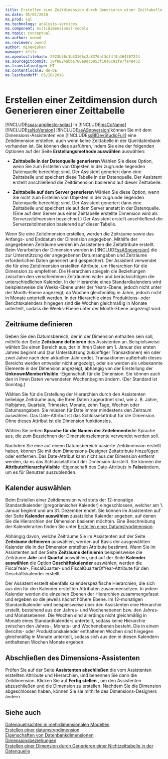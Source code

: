 ```yaml
---
title: Erstellen eine Zeitdimension durch Generieren einer Zeittabelle | Microsoft Docs
ms.date: 05/02/2018
ms.prod: sql
ms.technology: analysis-services
ms.component: multidimensional-models
ms.topic: conceptual
ms.author: owend
ms.reviewer: owend
author: minewiskan
manager: kfile
ms.openlocfilehash: 2923b58c1b33166c2a8376af3df4f0a364307244
ms.sourcegitcommit: 38f8824abb6760a9dc6953f10a6c91f97fa48432
ms.translationtype: HT
ms.contentlocale: de-DE
ms.lasthandoff: 05/10/2018
---
```

# <a name="create-a-time-dimension-by-generating-a-time-table"></a>Erstellen einer Zeitdimension durch Generieren einer Zeittabelle
[!INCLUDE[ssas-appliesto-sqlas](../../includes/ssas-appliesto-sqlas.md)]
  In [!INCLUDE[msCoName](../../includes/msconame-md.md)] [!INCLUDE[ssNoVersion](../../includes/ssnoversion-md.md)] [!INCLUDE[ssASnoversion](../../includes/ssasnoversion-md.md)]können Sie mit dem Dimensions-Assistenten von [!INCLUDE[ssBIDevStudioFull](../../includes/ssbidevstudiofull-md.md)] eine Zeitdimension erstellen, auch wenn keine Zeittabelle in der Quelldatenbank vorhanden ist. Sie können dies ausführen, indem Sie eine der folgenden Optionen auf der Seite **Erstellungsmethode auswählen** auswählen:  
  
-   **Zeittabelle in der Datenquelle generieren** Wählen Sie diese Option, wenn Sie zum Erstellen von Objekten in der zugrunde liegenden Datenquelle berechtigt sind. Der Assistent generiert dann eine Zeittabelle und speichert diese Tabelle in der Datenquelle. Der Assistent erstellt anschließend die Zeitdimension basierend auf dieser Zeittabelle.  
  
-   **Zeittabelle auf dem Server generieren** Wählen Sie diese Option, wenn Sie nicht zum Erstellen von Objekten in der zugrunde liegenden Datenquelle berechtigt sind. Der Assistent generiert dann eine Zeittabelle und speichert sie auf dem Server anstatt in der Datenquelle. (Eine auf dem Server aus einer Zeittabelle erstellte Dimension wird als *Serverzeitdimension* bezeichnet.) Der Assistent erstellt anschließend die Serverzeitdimension basierend auf dieser Tabelle.  
  
 Wenn Sie eine Zeitdimension erstellen, werden die Zeiträume sowie das Anfangs- und Enddatum der Dimension angegeben. Mithilfe der angegebenen Zeiträume werden im Assistenten die Zeitattribute erstellt. Beim Verarbeiten der Dimension werden in [!INCLUDE[ssASnoversion](../../includes/ssasnoversion-md.md)] die zur Unterstützung der angegebenen Datumsangaben und Zeiträume erforderlichen Daten generiert und gespeichert. Der Assistent verwendet die für eine Zeitdimension erstellten Attribute, um Hierarchien für die Dimension zu empfehlen. Die Hierarchien spiegeln die Beziehungen zwischen den verschiedenen Zeiträumen wider und berücksichtigen die unterschiedlichen Kalender. In der Hierarchie eines Standardkalenders wird beispielsweise die Weeks-Ebene unter der Years-Ebene, jedoch nicht unter der Month-Ebene angezeigt, da Wochen gleichmäßig in Jahre, jedoch nicht in Monate unterteilt werden. In der Hierarchie eines Produktions- oder Berichtskalenders hingegen sind die Wochen gleichmäßig in Monate unterteilt, sodass die Weeks-Ebene unter der Month-Ebene angezeigt wird.  
  
## <a name="define-time-periods"></a>Zeiträume definieren  
 Geben Sie den Datumsbereich, der in der Dimension enthalten sein soll, mithilfe der Seite **Zeiträume definieren** des Assistenten an. Beispielsweise wählen Sie einen Bereich aus, der in Ihren Daten am 1. Januar des ersten Jahres beginnt und (zur Unterstützung zukünftiger Transaktionen) ein oder zwei Jahre nach dem aktuellen Jahr endet. Transaktionen außerhalb dieses Bereichs werden entweder nicht angezeigt, oder sie werden als unbekannte Elemente in der Dimension angezeigt, abhängig von der Einstellung der **UnknownMemberVisible** -Eigenschaft für die Dimension. Sie können auch den in Ihren Daten verwendeten Wochenbeginn ändern. (Der Standard ist Sonntag.)  
  
 Wählen Sie für die Erstellung der Hierarchien durch den Assistenten beliebige Zeiträume aus, die Ihren Daten zugeordnet sind, wie z. B. Jahre, Halbjahre, Quartale, Trimester, Monate, zehn Tage, Wochen oder Datumsangaben. Sie müssen für Date immer mindestens den Zeitraum auswählen. Das Date-Attribut ist das Schlüsselattribut für die Dimension. Ohne dieses Attribut ist die Dimension funktionslos.  
  
 Wählen Sie neben **Sprache für die Namen der Zeitelemente**die Sprache aus, die zum Bezeichnen der Dimensionselemente verwendet werden soll.  
  
 Nachdem Sie eine auf einem Datumsbereich basierte Zeitdimension erstellt haben, können Sie mit dem Dimensions-Designer Zeitattribute hinzufügen oder entfernen. Das Date-Attribut kann nicht aus der Dimension entfernt werden, da es das Schlüsselattribut der Dimension darstellt. Sie können die **AttributeHierarchyVisible** -Eigenschaft des Date-Attributs in **False**ändern, um es für Benutzer auszublenden.  
  
## <a name="select-calendars"></a>Kalender auswählen  
 Beim Erstellen einer Zeitdimension wird stets der 12-monatige Standardkalender (gregorianischer Kalender) eingeschlossen, welcher am 1. Januar beginnt und am 31. Dezember endet. Sie können im Assistenten auf der Seite **Kalender auswählen** zusätzliche Kalender angeben, auf denen Sie die Hierarchien der Dimension basieren möchten. Eine Beschreibung der Kalenderarten finden Sie unter [Erstellen einer Datumstypdimension](../../analysis-services/multidimensional-models/database-dimensions-create-a-date-type-dimension.md).  
  
 Abhängig davon, welche Zeiträume Sie im Assistenten auf der Seite **Zeiträume definieren** auswählen, werden auf Basis der ausgewählten Kalender die in der Dimension erstellten Attribute bestimmt. Wenn Sie im Assistenten auf der Seite **Zeiträume definieren** beispielsweise die Zeiträume **Jahr** und **Quartal** auswählen, und auf der Seite **Kalender auswählen** die Option **Geschäftskalender** auswählen, werden die FiscalYear-, FiscalQuarter- und FiscalQuarterOfYear-Attribute für den Geschäftskalender erstellt.  
  
 Der Assistent erstellt ebenfalls kalenderspezifische Hierarchien, die sich aus den für den Kalender erstellten Attributen zusammensetzen. In jedem Kalender werden die einzelnen Ebenen der Hierarchien zusammengefasst und ergeben so die jeweils nächst höhere Ebene. Im 12-monatigen Standardkalender wird beispielsweise über den Assistenten eine Hierarchie erstellt, bestehend aus den Jahres- und Wochenebenen bzw. den Jahres- und Monatsebenen. Die Wochen sind allerdings nicht gleichmäßig in Monate eines Standardkalenders unterteilt, sodass keine Hierarchie zwischen den Jahres-, Monats- und Wochenebenen besteht. Die in einem Berichts- oder Produktionskalender enthaltenen Wochen sind hingegen gleichmäßig in Monate unterteilt, sodass sich aus den in diesen Kalendern enthaltenen Wochen Monate ergeben.  
  
## <a name="completing-the-dimension-wizard"></a>Abschließen des Dimensions-Assistenten  
 Prüfen Sie auf der Seite **Assistenten abschließen** die vom Assistenten erstellten Attribute und Hierarchien, und benennen Sie dann die Zeitdimension. Klicken Sie auf **Fertig stellen** , um den Assistenten abzuschließen und die Dimension zu erstellen. Nachdem Sie die Dimension abgeschlossen haben, können Sie sie mithilfe des Dimensions-Designers ändern.  
  
## <a name="see-also"></a>Siehe auch  
 [Datenquellsichten in mehrdimensionalen Modellen](../../analysis-services/multidimensional-models/data-source-views-in-multidimensional-models.md)   
 [Erstellen einer datumstypdimension](../../analysis-services/multidimensional-models/database-dimensions-create-a-date-type-dimension.md)   
 [Eigenschaften von Datenbankdimensionen](../../analysis-services/multidimensional-models-olap-logical-dimension-objects/database-dimension-properties.md)   
 [Dimensionsbeziehungen](../../analysis-services/multidimensional-models-olap-logical-cube-objects/dimension-relationships.md)   
 [Erstellen einer Dimension durch Generieren einer Nichtzeittabelle in der Datenquelle](../../analysis-services/multidimensional-models/create-a-dimension-by-generating-a-non-time-table-in-the-data-source.md)  
  
  

